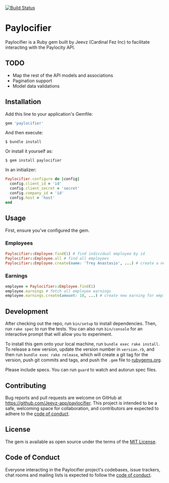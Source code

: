 [![Build Status](https://jeevz.semaphoreci.com/badges/paylocifier/branches/main.svg)](https://jeevz.semaphoreci.com/projects/paylocifier)

# Paylocifier

Paylocifier is a Ruby gem built by Jeevz (Cardinal Fez Inc) to facilitate interacting with the Paylocity API.

## TODO

- Map the rest of the API models and associations
- Pagination support
- Model data validations

## Installation

Add this line to your application's Gemfile:

```ruby
gem 'paylocifier'
```

And then execute:

    $ bundle install

Or install it yourself as:

    $ gem install paylocifier

In an initializer:

```ruby
Paylocifier.configure do |config|
  config.client_id = 'id'
  config.client_secret = 'secret'
  config.company_id = 'id'
  config.host = 'host'
end
```

## Usage

First, ensure you've configured the gem.

### Employees

```ruby
Paylocifier::Employee.find(1) # find individual employee by id
Paylocifier::Employee.all # find all employees
Paylocifier::Employee.create(name: 'Trey Anastasio', ...) # create a new employee
```

### Earnings

```ruby
employee = Paylocifier::Employee.find(1)
employee.earnings # fetch all employee earnings
employee.earnings.create(amount: 10, ...) # create new earning for employee
```

## Development

After checking out the repo, run `bin/setup` to install dependencies. Then, run `rake spec` to run the tests. You can also run `bin/console` for an interactive prompt that will allow you to experiment.

To install this gem onto your local machine, run `bundle exec rake install`. To release a new version, update the version number in `version.rb`, and then run `bundle exec rake release`, which will create a git tag for the version, push git commits and tags, and push the `.gem` file to [rubygems.org](https://rubygems.org).

Please include specs.  You can run `guard` to watch and autorun spec files.

## Contributing

Bug reports and pull requests are welcome on GitHub at https://github.com/Jeevz-app/paylocifier. This project is intended to be a safe, welcoming space for collaboration, and contributors are expected to adhere to the [code of conduct](https://github.com/Jeevz-app/paylocifier/blob/master/CODE_OF_CONDUCT.md).


## License

The gem is available as open source under the terms of the [MIT License](https://opensource.org/licenses/MIT).

## Code of Conduct

Everyone interacting in the Paylocifier project's codebases, issue trackers, chat rooms and mailing lists is expected to follow the [code of conduct](https://github.com/Jeevz-app/paylocifier/blob/master/CODE_OF_CONDUCT.md).
